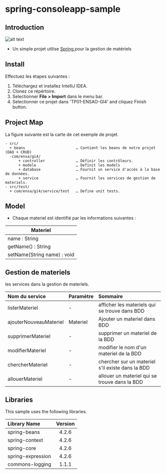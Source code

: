 # spring-consoleapp-sample

## Introduction

![alt text](https://upload.wikimedia.org/wikipedia/commons/4/44/Spring_Framework_Logo_2018.svg)

- Un simple projet utilise [Spring](https://docs.spring.io/spring-framework/docs/current/reference/html/),pour la gestion de matériels

## Install

Effectuez les étapes suivantes :

1. Téléchargez et installez IntelliJ IDEA.
1. Clonez ce répértoire.
1. Selectionner **File > Import** dans le menu bar.
1. Selectionner ce projet dans 'TP01-ENSAO-GI4' and cliquez Finish button.

## Project Map

La figure suivante est la carte de cet exemple de projet.

```
- src/
  + beans                       … Contient les beans de notre projet (DAO + CRUD)
  -com/ensa/gi4/
      + controller              … Définir les contrôleurs.
      + modele                  … Definit les models
      + database                … Fournit un service d'accès à la base de données.
      + service                 … Fournit les services de gestion de materiels.
- src/test/
  + com/ensa/gi4/service/test   … Define unit tests.
```

## Model

- Chaque materiel est identifié par les informations suivantes :

| Materiel                    |
| --------------------------- |
| name : String               |
| getName() : String          |
| setName(String name) : void |

## Gestion de materiels

les services dans la gestion de materiels.

| Nom du service         | Paramètre | Sommaire                                         |
| :--------------------- | :-------- | :----------------------------------------------- |
| listerMateriel         | -         | afficher les materiels qui se trouve dans BDD    |
| ajouterNouveauMateriel | Materiel  | Ajouter un materiel dans BDD                     |
| supprimerMateriel      | -         | supprimer un materiel de la BDD                  |
| modifierMateriel       | -         | modifier le nom d'un materiel de la BDD          |
| chercherMateriel       | -         | chercher sur un materiel s'il existe dans la BDD |
| allouerMateriel        | -         | allouer un materiel qui se trouve dans la BDD    |

## Libraries

This sample uses the following libraries.

| Library Name      | Version |
| :---------------- | :-----: |
| spring-beans      |  4.2.6  |
| spring-context    |  4.2.6  |
| spring-core       |  4.2.6  |
| spring-expression |  4.2.6  |
| commons-logging   |  1.1.1  |

